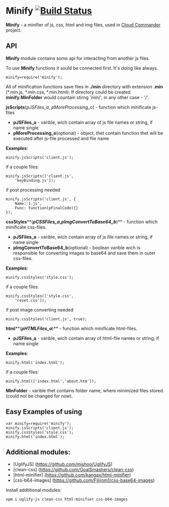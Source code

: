 Minify [![Build Status](https://secure.travis-ci.org/coderaiser/cloudcmd.png?branch=master)](http://travis-ci.org/coderaiser/cloudcmd)
======

**Minify** - a minifier of js, css, html and img files,
used in [Cloud Commander](http://github.com/coderaiser/cloudcmd "Cloud Commander")
project.

API
---------------
**Minify** module contains some api for interacting from another js files.

To use **Minify** functions it sould be connected first. It's doing like always.

    minify=require('minify');

All of minification functions save files in **./min** directory with extension **.min**
(*.min.js, *.min.css, *.min.html). If directory could be created **minify.MinFolder**
would countain stirng 'min/', in any other case - '/'.

**jsScripts**(*pJSFiles_a*, *pMoreProcessing_o*) - function which minificate js-files
 - **pJSFiles_a**                   - varible, wich contain array of js file
names or string, if name single
 - **pMoreProcessing_o**(optional)  - object, thet contain function thet will
be executed after js-file processed and file name

**Examples**:

    minify.jsScripts('client.js');
if a couple files:

    minify.jsScripts(['client.js',
        'keyBinding.js']);

if post processing needed 

    minify.jsScripts('client.js', {
        Name:'1.js',
        Func: function(pFinalCode){}
    });

**cssStyles****(***pCSSFiles_a*,*pImgConvertToBase64_b***)** - function
which minificate css-files.
 - **pJSFiles_a**                   - varible, wich contain array of js file
names or string, if name single
 - **pImgConvertToBase64_b**(optional)  - boolean varible wich is responsible
for converting images to base64 and save them in outer css-files.

**Examples**:

    minify.cssStyles('style.css');
if a couple files:

    minify.cssStyles(['style.css',
        'reset.css']);

if post image converting needed

    minify.cssStyles('client.js', true);
    
**html****(***pHTMLFiles_a***)** - function which minificate html-files.
 - **pJSFiles_a**                   - varible, wich contain array of html-file names or string, if name single

**Examples**:

    minify.html('index.html');
if a couple files:

    minify.html(['index.html','about.htm']);

**MinFolder** - varible thet contains folder name, where minimized files stored.
                (could not be changed for now).
                
Easy Examples of using
---------------
    var minify=require('minify');
    minify.jsScripts('client.js');
    minify.cssStyles('style.css');
    minify.html('index.html');

Additional modules:
---------------
- [UglifyJS] (https://github.com/mishoo/UglifyJS)
- [clean-css] (https://github.com/GoalSmashers/clean-css)
- [html-minifier] (https://github.com/kangax/html-minifier)
- [css-b64-images] (https://github.com/Filirom1/css-base64-images)

Install addtitional modules:

    npm i uglify-js clean-css html-minifier css-b64-images